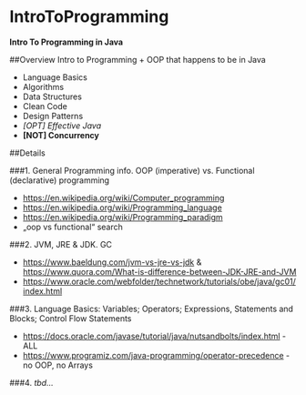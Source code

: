 # IntroToProgramming
**Intro To Programming in Java**


##Overview
Intro to Programming + OOP that happens to be in Java
  - Language Basics
  - Algorithms
  - Data Structures
  - Clean Code
  - Design Patterns
  - _[OPT] Effective Java_
  - **[NOT] Concurrency** 


##Details

###1. General Programming info. OOP (imperative) vs. Functional (declarative) programming
  - https://en.wikipedia.org/wiki/Computer_programming
  - https://en.wikipedia.org/wiki/Programming_language
  - https://en.wikipedia.org/wiki/Programming_paradigm
  - „oop vs functional“ search

###2. JVM, JRE & JDK. GC
  - https://www.baeldung.com/jvm-vs-jre-vs-jdk & https://www.quora.com/What-is-difference-between-JDK-JRE-and-JVM
  - https://www.oracle.com/webfolder/technetwork/tutorials/obe/java/gc01/index.html

###3. Language Basics: Variables; Operators; Expressions, Statements and Blocks; Control Flow Statements
  - https://docs.oracle.com/javase/tutorial/java/nutsandbolts/index.html - ALL
  - https://www.programiz.com/java-programming/operator-precedence - no OOP, no Arrays

###4. _tbd..._
